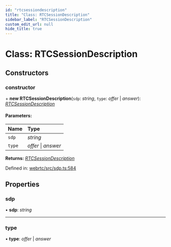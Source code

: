 ```yaml
---
id: "rtcsessiondescription"
title: "Class: RTCSessionDescription"
sidebar_label: "RTCSessionDescription"
custom_edit_url: null
hide_title: true
---
```


# Class: RTCSessionDescription

## Constructors

### constructor

\+ **new RTCSessionDescription**(`sdp`: *string*, `type`: *offer* \| *answer*): [*RTCSessionDescription*](rtcsessiondescription.md)

#### Parameters:

Name | Type |
:------ | :------ |
`sdp` | *string* |
`type` | *offer* \| *answer* |

**Returns:** [*RTCSessionDescription*](rtcsessiondescription.md)

Defined in: [webrtc/src/sdp.ts:584](https://github.com/shinyoshiaki/werift-webrtc/blob/b7c7a6e/packages/webrtc/src/sdp.ts#L584)

## Properties

### sdp

• **sdp**: *string*

___

### type

• **type**: *offer* \| *answer*
